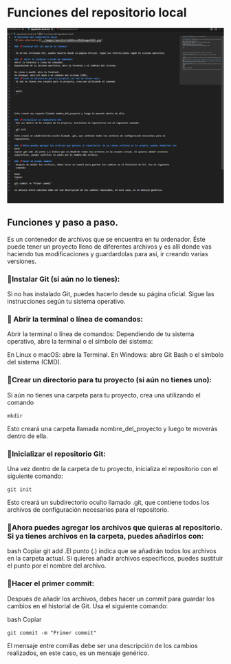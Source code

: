 # Funciones del repositorio local
![alt text](../images/Repositorio_local_texto.png)
## Funciones y paso a paso.
Es un contenedor de archivos que se encuentra en tu ordenador. Éste puede tener un proyecto lleno de diferentes archivos y es allí donde vas haciendo tus modificaciones y guardardolas para así, ir creando varias versiones. 

### 📌Instalar Git (si aún no lo tienes):

 Si no has instalado Git, puedes hacerlo desde su página oficial. Sigue las instrucciones según tu sistema operativo.

### 📌 Abrir la terminal o línea de comandos: 
Abrir la terminal o línea de comandos:
Dependiendo de tu sistema operativo, abre la terminal o el símbolo del sistema:

En Linux o macOS: abre la Terminal.
En Windows: abre Git Bash o el símbolo del sistema (CMD).
### 📌Crear un directorio para tu proyecto (si aún no tienes uno): 
 Si aún no tienes una carpeta para tu proyecto, crea una utilizando el comando 

 ```
 mkdir
 ```


 


Esto creará una carpeta llamada nombre_del_proyecto y luego te moverás dentro de ella.

### 📌Inicializar el repositorio Git:
 Una vez dentro de la carpeta de tu proyecto, inicializa el repositorio con el siguiente comando:
 ```
 git init
```
Esto creará un subdirectorio oculto llamado .git, que contiene todos los archivos de configuración necesarios para el repositorio.

### 📌Ahora puedes agregar los archivos que quieras al repositorio. Si ya tienes archivos en la carpeta, puedes añadirlos con:
bash
Copiar git add .El punto (.) indica que se añadirán todos los archivos en la carpeta actual. Si quieres añadir archivos específicos, puedes sustituir el punto por el nombre del archivo.

### 📌Hacer el primer commit:
 Después de añadir los archivos, debes hacer un commit para guardar los cambios en el historial de Git. Usa el siguiente comando:

bash
Copiar
```
git commit -m "Primer commit"
```
El mensaje entre comillas debe ser una descripción de los cambios realizados, en este caso, es un mensaje genérico. 